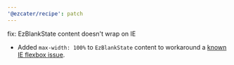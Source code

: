 ```yaml
---
'@ezcater/recipe': patch
---
```


fix: EzBlankState content doesn't wrap on IE

- Added `max-width: 100%` to `EzBlankState` content to workaround a [known IE flexbox issue](https://github.com/philipwalton/flexbugs#flexbug-2).

